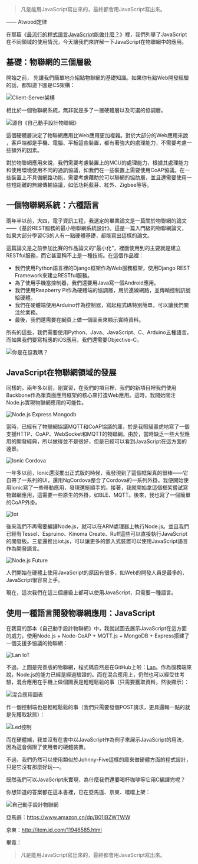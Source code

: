 > 凡是能用JavaScript寫出來的，最終都會用JavaScript寫出來。

 —— Atwood定律

  在那篇《[最流行的程式語言JavaScript能做什麼？](http://mp.weixin.qq.com/s?__biz=MjM5Mjg4NDMwMA==&mid=405412226&idx=1&sn=3bc7a9c6afd166591a90723a1802ed99&scene=21#wechat_redirect)》裡，我們列舉了JavaScript在不同領域的使用情況，今天讓我們來詳解一下JavaScript在物聯網中的應用。

基礎：物聯網的三個層級
---

開始之前， 先讓我們簡單地介紹點物聯網的基礎知識。如果你有點Web開發經驗的話，都知道下圖是CS架構：

![Client-Server架構](http://articles.phodal.com/js-iot/cs.png)

相比於一個物聯網系統，無非就是多了一層硬體層以及可選的協調層。

![源自《自己動手設計物聯網》](http://articles.phodal.com/js-iot/struct-action.png)

這個硬體層決定了物聯網應用比Web應用更加複雜。對於大部分的Web應用來說 ，客戶端都是手機、電腦、平板這些裝置，都有著強大的處理能力，不需要考慮一些額外的因素。

 對於物聯網應用來說，我們需要考慮裝置上的MCU的處理能力，根據其處理能力和使用環境使用不同的通訊協議，如我們在一些裝置上需要使用CoAP協議。在一些裝置上不具備網路功能，需要考慮藉助於可以聯網的協助層，並且還需要使用一些短距離的無線傳輸協議，如低功耗藍芽、紅外、Zigbee等等。


一個物聯網系統：六種語言
---

兩年半以前，大四，電子資訊工程，我選定的畢業論文是一篇關於物聯網的論文——《基於REST服務的最小物聯網系統設計》。這是一篇入門級的物聯網論文，如果大部分學習CS的人有一點硬體基礎，都能寫出這樣的論文。

這篇論文是之前參加比賽的作品論文的“最小化”，裡面使用到的主要就是建立RESTful服務，而它甚至稱不上是一種技術。在這個作品裡：

 - 我們使用Python語言裡的Django框架作為Web服務框架，使用Django REST Framework來建立RESTful服務。
 - 為了使用手機當控制器，我們還要用Java寫一個Android應用。
 - 我們使用Raspberry Pi作為硬體端的協調層，用於連線網路，並傳輸控制訊號給硬體。
 - 我們在硬體端使用Arduino作為控制器，寫起程式碼特別簡單，可以讓我們關注於業務。
 - 最後，我們還需要在網頁上做一個圖表來顯示實時資料。

所有的這些，我們需要使用Python、Java、JavaScript、C、Arduino五種語言。而如果我們要寫相應的iOS應用，我們還需要Objective-C。

![你是在逗我嗎？](http://articles.phodal.com/js-iot/6359758744428735171956612167_are-you-serious-wtf-meme-baby-face.jpg	)

JavaScript在物聯網領域的發展
---

同樣的，兩年多以前，剛實習，在我們的項目裡，我們的新項目裡我們使用Backbone作為單頁面應用框架的核心來打造Web應用。這時，我開始關注Node.js實現物聯網應用的可能性。

![Node.js Express Mongodb](http://articles.phodal.com/js-iot/enm.jpg)

當時，已經有了物聯網協議MQTT和CoAP協議的庫，於是我照貓畫虎地寫了一個支援HTTP、CoAP、WebSocket和MQTT的物聯網。由於，當時缺乏一些大型應用的開發經典，所以做得並不是很好，但是已經可以看到JavaScript在這方面的遠景。

![Ionic Cordova](http://articles.phodal.com/js-iot/cordova-ng-ionic.png)

一年多以前，Ionic還沒推出正式版的時候，我發現到了這個框架真的很棒——它自帶了一系列的UI，還用NgCordova整合了Cordova的一系列外掛。我便開始使用Ionic寫了一些移動應用，發現還挺順手的。接著，我就開始拿這個框架嘗試寫物聯網應用，這需要一些原生的外掛，如BLE、MQTT。後來，我也寫了一個簡單的CoAP外掛。

![Iot](http://articles.phodal.com/js-iot/0c1d958622ada18_w960_h557.jpg)

後來我們不再需要編譯Node.js，就可以在ARM處理器上執行Node.js。並且我們已經有Tessel、Espruino、Kinoma Create、Ruff這些可以直接執行JavaScript的開發板。三星還推出iot.js，可以讓更多的嵌入式裝置可以使用JavaScript語言作為開發語言。

![Node.js Future](http://articles.phodal.com/js-iot/jobgraph_node_php_others.png)

人們開始在硬體上使用JavaScript的原因有很多，如Web的開發人員是最多的、JavaScript很容易上手。

現在，這次我們在這三個層級上都可以使用JavaScript，只需要一種語言。

使用一種語言開發物聯網應用：JavaScript
---

在我寫的那本《自己動手設計物聯網》中，我就試圖去展示JavaScript在這方面的威力。使用Node.js + Node-CoAP + MQTT.js + MongoDB + Express搭建了一個支援多協議的物聯網：

![Lan IoT](http://articles.phodal.com/js-iot/iot.jpg)

不過，上圖是完善版的物聯網，程式碼自然是在GitHub上啦：[Lan](https://github.com/phodal/lan)。作為服務端來說，Node.js的能力已經是經過驗證的。而在混合應用上，仍然也可以經受住考驗，混合應用在手機上做個圖表是輕輕鬆鬆的事（只需要獲取資料，然後顯示）：

![混合應用圖表](http://articles.phodal.com/js-iot/ios-charts.png)

作一個控制端也是輕輕鬆鬆的事（我們只需要發個POST請求，更具邏輯一點的就是先獲取狀態）：

![Led控制](http://articles.phodal.com/js-iot/led-control.png)

而在硬體端，我並沒有在書中以JavaScript作為例子來展示JavaScript的用法，因為這會侷限了使用者的硬體裝置。

不過，我們仍然可以使用類似於Johnny-Five這樣的庫來做硬體方面的程式設計，只是它沒有那麼好玩~~。

既然我們可以JavaScript來實現，為什麼我們還要喝杯咖啡等它用C編譯完呢？

你想知道的答案都在這本書裡，已在亞馬遜、京東、噹噹上架：

![自己動手設計物聯網](http://articles.phodal.com/js-iot/iot-demo.jpg)

亞馬遜：https://www.amazon.cn/dp/B01IBZWTWW

京東：http://item.jd.com/11946585.html

畢竟：

 > 凡是能用JavaScript寫出來的，最終都會用JavaScript寫出來。
